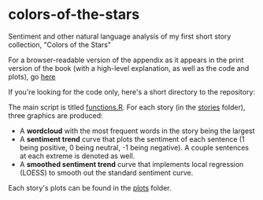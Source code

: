 # colors-of-the-stars
Sentiment and other natural language analysis of my first short story collection, "Colors of the Stars"


For a browser-readable version of the appendix as it appears in the print version of the book (with a high-level explanation, as well as the code and plots), go [here](https://kollmi.github.io/appendix.html)

If you're looking for the code only, here's a short directory to the repository:

The main script is titled [functions.R](https://github.com/kollmi/colors-of-the-stars/blob/main/functions.R). For each story (in the [stories](https://github.com/kollmi/colors-of-the-stars/tree/main/stories) folder), three graphics are produced:
- A **wordcloud** with the most frequent words in the story being the largest
- A **sentiment trend** curve that plots the sentiment of each sentence (1 being positive, 0 being neutral, -1 being negative). A couple sentences at each extreme is denoted as well.
- A **smoothed sentiment trend** curve that implements local regression (LOESS) to smooth out the standard sentiment curve.

Each story's plots can be found in the [plots](https://github.com/kollmi/colors-of-the-stars/tree/main/plots) folder.
